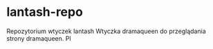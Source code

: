 # lantash-repo
Repozytorium wtyczek lantash
Wtyczka dramaqueen do przeglądania strony dramaqueen. Pl
